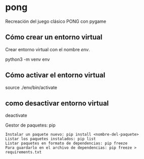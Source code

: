 # pong
Recreación del juego clásico PONG con pygame

## Cómo crear un entorno virtual

Crear entorno virtual con el nombre _env_.

python3 -m venv env

## Cómo activar el entorno virtual

source ./env/bin/activate

## como desactivar entorno virtual

deactivate


Gestor de paquetes: pip

    Instalar un paquete nuevo: pip install <nombre-del-paquete>
    Listar los paquetes instalados: pip list
    Listar paquetes en formato de dependencias: pip freeze
    Para guardarlo en el archivo de dependencias: pip freeze > requirements.txt

